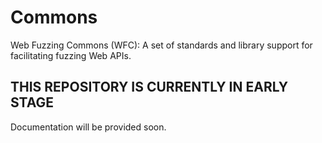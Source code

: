 # Commons
Web Fuzzing Commons (WFC): A set of standards and library support for facilitating fuzzing Web APIs.

## THIS REPOSITORY IS CURRENTLY IN EARLY STAGE

Documentation will be provided soon. 